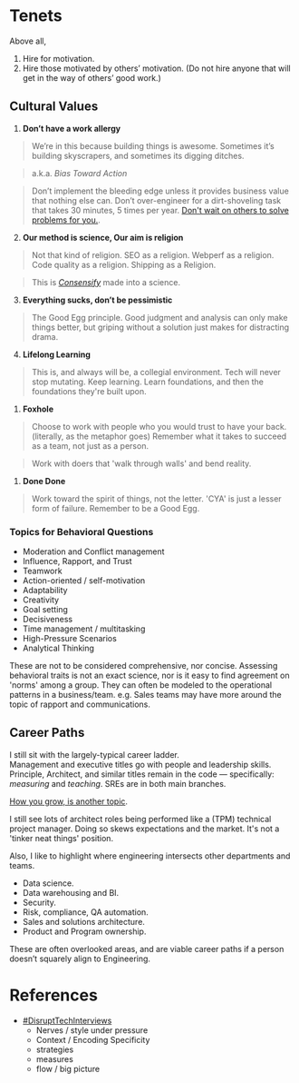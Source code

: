 # Tenets

Above all, 

1. Hire for motivation.
2. Hire those motivated by others’ motivation. (Do not hire anyone that will get in the way of others’ good work.)


## Cultural Values

1. **Don’t have a work allergy**

  > We’re in this because building things is awesome. Sometimes it’s building skyscrapers, and sometimes its digging ditches. 
  
  > a.k.a. _Bias Toward Action_
  
  > Don’t implement the bleeding edge unless it provides business value that nothing else can.  Don’t over-engineer for a dirt-shoveling task that takes 30 minutes, 5 times per year.  [Don't wait on others to solve problems for you.](https://newalexandria.github.io/leadership_readme/career-ladder.html#problem-solving).

2. **Our method is science, Our aim is religion**

  > Not that kind of religion. SEO as a religion.  Webperf as a religion.  Code quality as a religion.  Shipping as a Religion.
  
  > This is [_Consensify_](https://consensify.io/) made into a science.

3. **Everything sucks, don’t be pessimistic**

  > The Good Egg principle.  Good judgment and analysis can only make things better, but griping without a solution just makes for distracting drama.

4. **Lifelong Learning**

  > This is, and always will be, a collegial environment. Tech will never stop mutating. Keep learning.  Learn foundations, and then the foundations they're built upon.

1. **Foxhole**

  > Choose to work with people who you would trust to have your back. (literally, as the metaphor goes) Remember what it takes to succeed as a team, not just as a person.
  
  > Work with doers that 'walk through walls' and bend reality.  

1. **Done Done**

  > Work toward the spirit of things, not the letter.  'CYA' is just a lesser form of failure. Remember to be a Good Egg.




### Topics for Behavioral Questions

* Moderation and Conflict management
* Influence, Rapport, and Trust
* Teamwork
* Action-oriented / self-motivation
* Adaptability
* Creativity
* Goal setting
* Decisiveness
* Time management / multitasking
* High-Pressure Scenarios
* Analytical Thinking

These are not to be considered comprehensive, nor concise.  Assessing behavioral traits is not an exact science, nor is it easy to find agreement on 'norms' among a group.  They can often be modeled to the operational patterns in a business/team.  e.g. Sales teams may have more around the topic of rapport and communications. 

## Career Paths

I still sit with the largely-typical career ladder.  
Management and executive titles go with people and leadership skills.  Principle, Architect, and similar titles remain in the code — specifically: *measuring* and *teaching*.  SREs are in both main branches. 

[How you grow, is another topic](https://newalexandria.github.io/leadership_readme/career-ladder.html).

I still see lots of architect roles being performed like a (TPM) technical project manager.  Doing so skews expectations and the market.  It's not a 'tinker neat things' position.

Also, I like to highlight where engineering intersects other departments and teams.  

* Data science.
* Data warehousing and BI.
* Security.
* Risk, compliance, QA automation.
* Sales and solutions architecture.
* Product and Program ownership. 

These are often overlooked areas, and are viable career paths if a person doesn’t squarely align to Engineering. 

# References

* [#DisruptTechInterviews](https://matt.sh/disrupt-tech-interviews)
  * Nerves / style under pressure
  * Context / Encoding Specificity
  * strategies
  * measures
  * flow / big picture